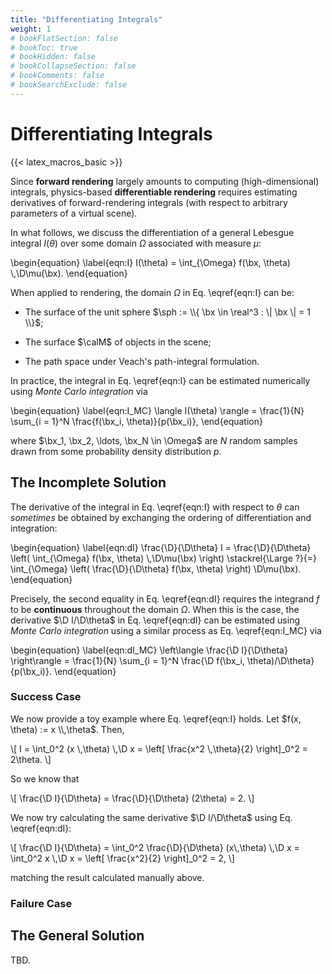 ```yaml
---
title: "Differentiating Integrals"
weight: 1
# bookFlatSection: false
# bookToc: true
# bookHidden: false
# bookCollapseSection: false
# bookComments: false
# bookSearchExclude: false
---
```


# Differentiating Integrals

{{< latex_macros_basic >}}

Since **forward rendering** largely amounts to computing (high-dimensional) integrals, physics-based **differentiable rendering** requires estimating derivatives of forward-rendering integrals (with respect to arbitrary parameters of a virtual scene).

In what follows, we discuss the differentiation of a general Lebesgue integral $I(\theta)$ over some domain $\Omega$ associated with measure $\mu$:

\begin{equation}
  \label{eqn:I}
  I(\theta) = \int_{\Omega} f(\bx, \theta) \\,\D\mu(\bx).
\end{equation}

When applied to rendering, the domain $\Omega$ in Eq. \eqref{eqn:I} can be:

- The surface of the unit sphere $\sph := \\{ \bx \in \real^3 : \| \bx \| = 1 \\}$;

- The surface $\calM$ of objects in the scene;

- The path space under Veach's path-integral formulation.

In practice, the integral in Eq. \eqref{eqn:I} can be estimated numerically using *Monte Carlo integration* via

\begin{equation}
  \label{eqn:I_MC}
  \langle I(\theta) \rangle = \frac{1}{N} \sum_{i = 1}^N \frac{f(\bx_i, \theta)}{p(\bx_i)},
\end{equation}

where $\bx_1, \bx_2, \ldots, \bx_N \in \Omega$ are $N$ random samples drawn from some probability density distribution $p$.


## The Incomplete Solution

The derivative of the integral in Eq. \eqref{eqn:I} with respect to $\theta$ can *sometimes* be obtained by exchanging the ordering of differentiation and integration:

\begin{equation}
  \label{eqn:dI}
  \frac{\D}{\D\theta} I = \frac{\D}{\D\theta} \left( \int_{\Omega} f(\bx, \theta) \\,\D\mu(\bx) \right)
  \stackrel{\Large ?}{=} \int_{\Omega} \left( \frac{\D}{\D\theta} f(\bx, \theta) \right) \D\mu(\bx).
\end{equation}

Precisely, the second equality in Eq. \eqref{eqn:dI} requires the integrand $f$ to be **continuous** throughout the domain $\Omega$.
When this is the case, the derivative $\D I/\D\theta$ in Eq. \eqref{eqn:dI} can be estimated using *Monte Carlo integration* using a similar process as Eq. \eqref{eqn:I_MC} via

\begin{equation}
  \label{eqn:dI_MC}
  \left\langle \frac{\D I}{\D\theta} \right\rangle = \frac{1}{N} \sum_{i = 1}^N \frac{\D f(\bx_i, \theta)/\D\theta}{p(\bx_i)}.
\end{equation}


### Success Case

We now provide a toy example where Eq. \eqref{eqn:I} holds.
Let $f(x, \theta) := x \\,\theta$. Then,

\\[
  I = \int_0^2 (x \\,\theta) \\,\D x = \left[ \frac{x^2 \\,\theta}{2} \right]_0^2 = 2\theta.
\\]

So we know that

\\[
  \frac{\D I}{\D\theta} = \frac{\D}{\D\theta} (2\theta) = 2.
\\]

We now try calculating the same derivative $\D I/\D\theta$ using Eq. \eqref{eqn:dI}:

\\[
  \frac{\D I}{\D\theta} = \int_0^2 \frac{\D}{\D\theta} (x\\,\theta) \\,\D x = \int_0^2 x \\,\D x = \left[ \frac{x^2}{2} \right]_0^2 = 2,
\\]

matching the result calculated manually above.


### Failure Case


## The General Solution

TBD.
